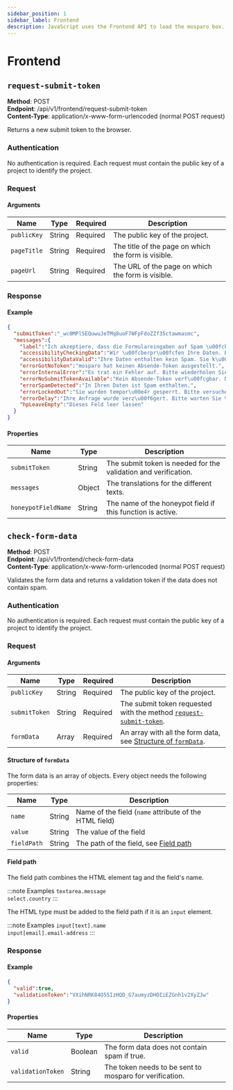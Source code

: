 ```yaml
---
sidebar_position: 1
sidebar_label: Frontend
description: JavaScript uses the Frontend API to load the mosparo box.
---
```


# Frontend

## `request-submit-token`

**Method**: POST<br />
**Endpoint**: /api/v1/frontend/request-submit-token<br />
**Content-Type**: application/x-www-form-urlencoded (normal POST request)

Returns a new submit token to the browser.

### Authentication

No authentication is required. Each request must contain the public key of a project to identify the project.

### Request

#### Arguments

| Name        | Type   | Required | Description                                         |
|-------------|--------|----------|-----------------------------------------------------|
| `publicKey` | String | Required | The public key of the project.                      |
| `pageTitle` | String | Required | The title of the page on which the form is visible. |
| `pageUrl`   | String | Required | The URL of the page on which the form is visible.   |

### Response

#### Example
```json
{
  "submitToken":"_wc0MPl5EQuwuJeTMq8uoF7WFpFdoZZf35ctawmasmc",
  "messages":{
    "label":"Ich akzeptiere, dass die Formulareingaben auf Spam \u00fcberpr\u00fcft und f\u00fcr 14 Tage verschl\u00fcsselt gespeichert werden.",
    "accessibilityCheckingData":"Wir \u00fcberpr\u00fcfen Ihre Daten. Bitte warten Sie.",
    "accessibilityDataValid":"Ihre Daten enthalten kein Spam. Sie k\u00f6nnen das Formular absenden.",
    "errorGotNoToken":"mosparo hat keinen Absende-Token ausgestellt.",
    "errorInternalError":"Es trat ein Fehler auf. Bitte wiederholen Sie den Vorgang.",
    "errorNoSubmitTokenAvailable":"Kein Absende-Token verf\u00fcgbar. Die Validierung Ihrer Daten ist nicht m\u00f6glich.",
    "errorSpamDetected":"In Ihren Daten ist Spam enthalten.",
    "errorLockedOut":"Sie wurden tempor\u00e4r gesperrt. Bitte versuchen Sie es nach %datetime% erneut.",
    "errorDelay":"Ihre Anfrage wurde verz\u00f6gert. Bitte warten Sie %seconds% Sekunden.",
    "hpLeaveEmpty":"Dieses Feld leer lassen"
  }
}
```

#### Properties

| Name                | Type   | Description                                                   |
|---------------------|--------|---------------------------------------------------------------|
| `submitToken`       | String | The submit token is needed for the validation and verification. |
| `messages`          | Object | The translations for the different texts.                     |
| `honeypotFieldName` | String | The name of the honeypot field if this function is active.   |

## `check-form-data`

**Method**: POST<br />
**Endpoint**: /api/v1/frontend/check-form-data<br />
**Content-Type**: application/x-www-form-urlencoded (normal POST request)

Validates the form data and returns a validation token if the data does not contain spam.

### Authentication

No authentication is required. Each request must contain the public key of a project to identify the project.

### Request

#### Arguments

| Name          | Type   | Required | Description                                                                                           |
|---------------|--------|----------|-------------------------------------------------------------------------------------------------------|
| `publicKey`   | String | Required | The public key of the project.                                                                        |
| `submitToken` | String | Required | The submit token requested with the method [`request-submit-token`](#request-submit-token). |
| `formData`    | Array  | Required | An array with all the form data, see [Structure of `formData`](#structure-of-formdata).               |

#### Structure of `formData`

The form data is an array of objects. Every object needs the following properties:

| Name        | Type   | Description                                            |
|-------------|--------|--------------------------------------------------------|
| `name`      | String | Name of the field (`name` attribute of the HTML field) |
| `value`     | String | The value of the field                                 |
| `fieldPath` | String | The path of the field, see [Field path](#field-path)   |

#### Field path

The field path combines the HTML element tag and the field's name.

:::note Examples
`textarea.message`<br />
`select.country`
:::

The HTML type must be added to the field path if it is an `input` element.

:::note Examples
`input[text].name`<br />
`input[email].email-address`
:::

### Response

#### Example
```json
{
  "valid":true,
  "validationToken":"VXihNRK84O55IzHQD_G7aumyzDHOIiEZGnh1v2XyZJw"
}
```

#### Properties

| Name                | Type    | Description                                                        |
|---------------------|---------|--------------------------------------------------------------------|
| `valid`             | Boolean | The form data does not contain spam if true.                      |
| `validationToken`   | String  | The token needs to be sent to mosparo for verification. |

